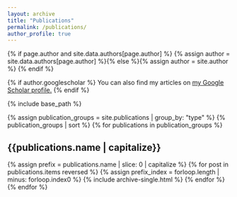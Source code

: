 ```yaml
---
layout: archive
title: "Publications"
permalink: /publications/
author_profile: true
---
```


{% if page.author and site.data.authors[page.author] %}
  {% assign author = site.data.authors[page.author] %}{% else %}{% assign author = site.author %}
{% endif %}

{% if author.googlescholar %}
  You can also find my articles on <u><a href="{{author.googlescholar}}">my Google Scholar profile</a>.</u>
{% endif %}

{% include base_path %}

{% assign publication_groups = site.publications | group_by: "type" %}
{% publication_groups | sort %}
{% for publications in publication_groups %}
  <h2 class="archive__subtitle">{{publications.name | capitalize}}</h2>
  {% assign prefix = publications.name | slice: 0 | capitalize %}
  {% for post in publications.items reversed %}
    {% assign prefix_index = forloop.length | minus: forloop.index0 %}
    {% include archive-single.html %}
  {% endfor %}
{% endfor %}
